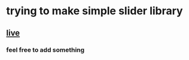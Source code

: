 # trying to make simple slider library


## [live](https://hatimhj.github.io/slider-js/)

### feel free to add something